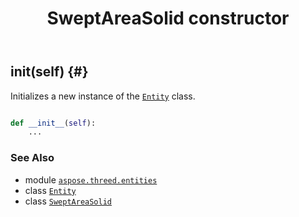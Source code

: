 ﻿---
title: SweptAreaSolid constructor
second_title: Aspose.3D for Python via .NET API References
description: 
type: docs
weight: 10
url: /python-net/aspose.threed.entities/sweptareasolid/__init__/
is_root: false
---

## __init__(self) {#}

Initializes a new instance of the [`Entity`](/3d/python-net/aspose.threed/entity) class.



```python

def __init__(self):
    ...
```





### See Also
* module [`aspose.threed.entities`](../../)
* class [`Entity`](/3d/python-net/aspose.threed/entity)
* class [`SweptAreaSolid`](/3d/python-net/aspose.threed.entities/sweptareasolid)
